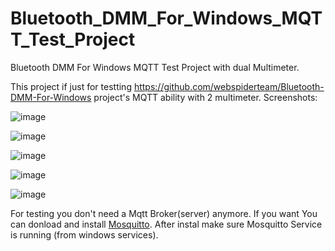 # Bluetooth_DMM_For_Windows_MQTT_Test_Project
Bluetooth DMM For Windows MQTT Test Project with dual Multimeter.

This project if just for testting https://github.com/webspiderteam/Bluetooth-DMM-For-Windows project's MQTT ability with 2 multimeter. 
Screenshots:

![image](https://github.com/user-attachments/assets/d50b765c-2a44-4426-86c1-4154fea8fd6c)

![image](https://github.com/user-attachments/assets/3329f54b-ffbd-4619-9e66-5b5846f42f43)

![image](https://github.com/user-attachments/assets/a4b743e8-6e99-41df-a229-9042eb03674c)

![image](https://github.com/user-attachments/assets/bcd781a8-dcf6-4226-b4c8-03bff9f94e9a)

![image](https://github.com/user-attachments/assets/afca9fc2-5936-41d5-be4f-a35a44f386d3)

For testing you don't need a Mqtt Broker(server) anymore. If you want You can donload and install [Mosquitto](https://mosquitto.org/download/). After instal make sure Mosquitto Service is running (from windows services).
